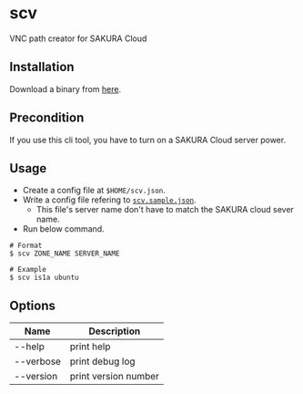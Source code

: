 # scv

VNC path creator for SAKURA Cloud

## Installation

Download a binary from [here](https://github.com/blp1526/scv/releases).

## Precondition

If you use this cli tool, you have to turn on a SAKURA Cloud server power.

## Usage

* Create a config file at `$HOME/scv.json`.
* Write a config file refering to [`scv.sample.json`](scv.sample.json).
  * This file's server name don't have to match the SAKURA cloud sever name.
* Run below command.

```
# Format
$ scv ZONE_NAME SERVER_NAME

# Example
$ scv is1a ubuntu
```

## Options

|Name|Description|
|-|-|
|--help|print help|
|--verbose|print debug log|
|--version|print version number|
